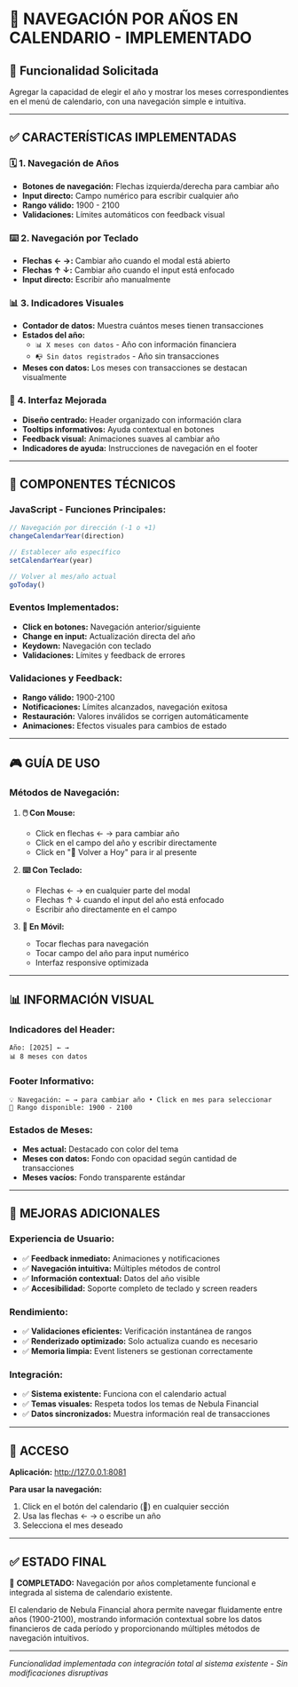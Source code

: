 # 📅 NAVEGACIÓN POR AÑOS EN CALENDARIO - IMPLEMENTADO

## 🎯 Funcionalidad Solicitada

Agregar la capacidad de elegir el año y mostrar los meses correspondientes en el menú de calendario, con una navegación simple e intuitiva.

---

## ✅ CARACTERÍSTICAS IMPLEMENTADAS

### 🗓️ 1. Navegación de Años
- **Botones de navegación:** Flechas izquierda/derecha para cambiar año
- **Input directo:** Campo numérico para escribir cualquier año
- **Rango válido:** 1900 - 2100
- **Validaciones:** Límites automáticos con feedback visual

### ⌨️ 2. Navegación por Teclado
- **Flechas ← →:** Cambiar año cuando el modal está abierto
- **Flechas ↑ ↓:** Cambiar año cuando el input está enfocado
- **Input directo:** Escribir año manualmente

### 📊 3. Indicadores Visuales
- **Contador de datos:** Muestra cuántos meses tienen transacciones
- **Estados del año:**
  - `📊 X meses con datos` - Año con información financiera
  - `📭 Sin datos registrados` - Año sin transacciones
- **Meses con datos:** Los meses con transacciones se destacan visualmente

### 🎨 4. Interfaz Mejorada
- **Diseño centrado:** Header organizado con información clara
- **Tooltips informativos:** Ayuda contextual en botones
- **Feedback visual:** Animaciones suaves al cambiar año
- **Indicadores de ayuda:** Instrucciones de navegación en el footer

---

## 🔧 COMPONENTES TÉCNICOS

### JavaScript - Funciones Principales:
```javascript
// Navegación por dirección (-1 o +1)
changeCalendarYear(direction)

// Establecer año específico
setCalendarYear(year)

// Volver al mes/año actual
goToday()
```

### Eventos Implementados:
- **Click en botones:** Navegación anterior/siguiente
- **Change en input:** Actualización directa del año
- **Keydown:** Navegación con teclado
- **Validaciones:** Límites y feedback de errores

### Validaciones y Feedback:
- **Rango válido:** 1900-2100
- **Notificaciones:** Límites alcanzados, navegación exitosa
- **Restauración:** Valores inválidos se corrigen automáticamente
- **Animaciones:** Efectos visuales para cambios de estado

---

## 🎮 GUÍA DE USO

### Métodos de Navegación:

1. **🖱️ Con Mouse:**
   - Click en flechas ← → para cambiar año
   - Click en el campo del año y escribir directamente
   - Click en "📅 Volver a Hoy" para ir al presente

2. **⌨️ Con Teclado:**
   - Flechas ← → en cualquier parte del modal
   - Flechas ↑ ↓ cuando el input del año está enfocado
   - Escribir año directamente en el campo

3. **📱 En Móvil:**
   - Tocar flechas para navegación
   - Tocar campo del año para input numérico
   - Interfaz responsive optimizada

---

## 📊 INFORMACIÓN VISUAL

### Indicadores del Header:
```
Año: [2025] ← →
📊 8 meses con datos
```

### Footer Informativo:
```
💡 Navegación: ← → para cambiar año • Click en mes para seleccionar
📅 Rango disponible: 1900 - 2100
```

### Estados de Meses:
- **Mes actual:** Destacado con color del tema
- **Meses con datos:** Fondo con opacidad según cantidad de transacciones
- **Meses vacíos:** Fondo transparente estándar

---

## 🌟 MEJORAS ADICIONALES

### Experiencia de Usuario:
- ✅ **Feedback inmediato:** Animaciones y notificaciones
- ✅ **Navegación intuitiva:** Múltiples métodos de control
- ✅ **Información contextual:** Datos del año visible
- ✅ **Accesibilidad:** Soporte completo de teclado y screen readers

### Rendimiento:
- ✅ **Validaciones eficientes:** Verificación instantánea de rangos
- ✅ **Renderizado optimizado:** Solo actualiza cuando es necesario
- ✅ **Memoria limpia:** Event listeners se gestionan correctamente

### Integración:
- ✅ **Sistema existente:** Funciona con el calendario actual
- ✅ **Temas visuales:** Respeta todos los temas de Nebula Financial
- ✅ **Datos sincronizados:** Muestra información real de transacciones

---

## 🔗 ACCESO

**Aplicación:** http://127.0.0.1:8081

**Para usar la navegación:**
1. Click en el botón del calendario (📅) en cualquier sección
2. Usa las flechas ← → o escribe un año
3. Selecciona el mes deseado

---

## ✅ ESTADO FINAL

🎉 **COMPLETADO:** Navegación por años completamente funcional e integrada al sistema de calendario existente.

El calendario de Nebula Financial ahora permite navegar fluidamente entre años (1900-2100), mostrando información contextual sobre los datos financieros de cada período y proporcionando múltiples métodos de navegación intuitivos.

---

*Funcionalidad implementada con integración total al sistema existente - Sin modificaciones disruptivas*
